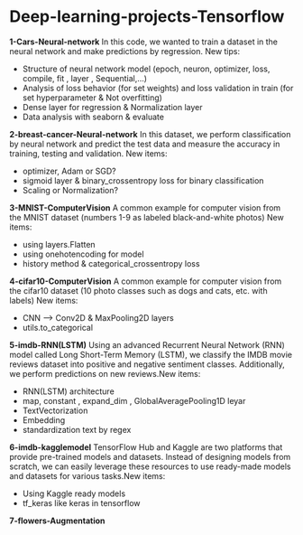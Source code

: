 # Deep-learning-projects-Tensorflow

**1-Cars-Neural-network**
In this code, we wanted to train a dataset in the neural network and make predictions by regression. New tips:
- Structure of neural network model (epoch, neuron, optimizer, loss, compile, fit , layer , Sequential,...)
- Analysis of loss behavior (for set weights) and loss validation in train (for set hyperparameter & Not overfitting)
- Dense layer for regression & Normalization layer
- Data analysis with seaborn & evaluate

**2-breast-cancer-Neural-network**
In this dataset, we perform classification by neural network and predict the test data and measure the accuracy in training, testing and validation.
New items:
- optimizer, Adam or SGD?
- sigmoid layer & binary_crossentropy loss for  binary classification
- Scaling or Normalization?

**3-MNIST-ComputerVision**
A common example for computer vision from the MNIST dataset (numbers 1-9 as labeled black-and-white photos) New items:
  - using layers.Flatten 
  - using onehotencoding for model
  - history method & categorical_crossentropy loss

**4-cifar10-ComputerVision**
A common example for computer vision from the cifar10 dataset (10 photo classes such as dogs and cats, etc. with labels) New items:
- CNN --> Conv2D & MaxPooling2D layers
- utils.to_categorical

**5-imdb-RNN(LSTM)**
Using an advanced Recurrent Neural Network (RNN) model called Long Short-Term Memory (LSTM), we classify the IMDB movie reviews dataset into positive and negative sentiment classes. Additionally, we perform predictions on new reviews.New items:
- RNN(LSTM) architecture
- map, constant , expand_dim , GlobalAveragePooling1D leyar
- TextVectorization
- Embedding
- standardization text by regex

**6-imdb-kagglemodel**
TensorFlow Hub and Kaggle are two platforms that provide pre-trained models and datasets. Instead of designing models from scratch, we can easily leverage these resources to use ready-made models and datasets for various tasks.New items:
- Using Kaggle ready models
- tf_keras like keras in tensorflow

**7-flowers-Augmentation**
